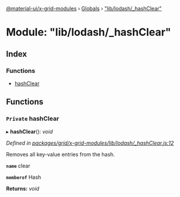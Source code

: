 [@material-ui/x-grid-modules](../README.md) › [Globals](../globals.md) › ["lib/lodash/_hashClear"](_lib_lodash__hashclear_.md)

# Module: "lib/lodash/_hashClear"

## Index

### Functions

* [hashClear](_lib_lodash__hashclear_.md#private-hashclear)

## Functions

### `Private` hashClear

▸ **hashClear**(): *void*

*Defined in [packages/grid/x-grid-modules/lib/lodash/_hashClear.js:12](https://github.com/mui-org/material-ui-x/blob/02342a6/packages/grid/x-grid-modules/lib/lodash/_hashClear.js#L12)*

Removes all key-value entries from the hash.

**`name`** clear

**`memberof`** Hash

**Returns:** *void*
